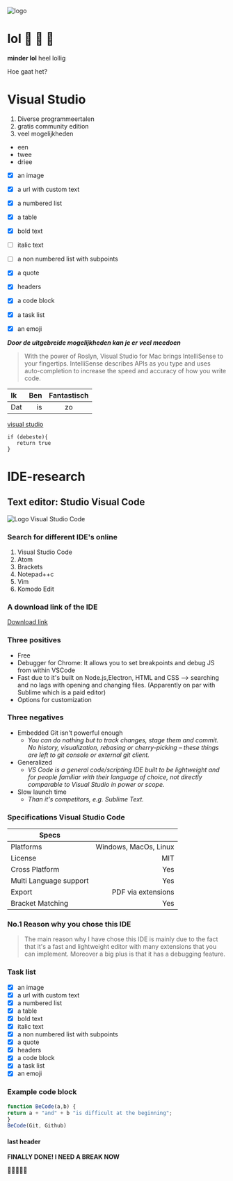 ![logo](https://cdn-images-1.medium.com/max/1200/1*4pcAVkaZOTLrcUV9dio3oA.png)

# lol :rocket: :rocket: :rocket:
**minder lol**
heel lollig 

Hoe gaat het?

# Visual Studio
1. Diverse programmeertalen 
2. gratis community edition
3. veel mogelijkheden 

* een 
* twee
* driee 



- [x] an image
- [x] a url with custom text
- [x] a numbered list
- [x] a table
- [x] bold text
- [ ] italic text
- [ ] a non numbered list with subpoints
- [x] a quote
- [x] headers
- [x] a code block
- [x] a task list
- [x] an emoji





***Door de uitgebreide mogelijkheden kan je er veel meedoen***




> With the power of Roslyn, Visual Studio for Mac brings IntelliSense to your fingertips. IntelliSense describes APIs as you type and uses auto-completion to increase the speed and accuracy of how you write code.



| Ik   |  Ben | Fantastisch |
| :--  | --:  | :---------: | 
| Dat  | is   |     zo      |



[visual studio](https://visualstudio.microsoft.com/)

```
if (debeste){
   return true 
}
```







# IDE-research

## Text editor: Studio Visual Code

![Logo Visual Studio Code](https://cdn-images-1.medium.com/max/1200/1*4pcAVkaZOTLrcUV9dio3oA.png) 
### Search for different IDE's online

1. Visual Studio Code
2. Atom
3. Brackets
4. Notepad++c
5. Vim
6. Komodo Edit

### A download link of the IDE

[Download link](https://code.visualstudio.com/Download)

### Three positives
* Free
* Debugger for Chrome: It allows you to set breakpoints and debug JS from within VSCode
* Fast due to it's built on Node.js,Electron, HTML and CSS --> searching and no lags with 
opening and changing files. (Apparently on par with Sublime which is a paid editor)
* Options for customization
### Three negatives
* Embedded Git isn't powerful enough
  * _You can do nothing but to track changes, stage them and commit. No history, visualization, rebasing or cherry-picking – these things are left to git console or external git client._
* Generalized
  * _VS Code is a general code/scripting IDE built to be lightweight and for people familiar with their language of choice, not directly comparable to Visual Studio in power or scope._
* Slow launch time
  * _Than it's competitors, e.g. Sublime Text._
### Specifications Visual Studio Code

| Specs      	|			|
| ------------- | -----:|
| Platforms     | Windows, MacOs, Linux |
| License	| MIT 			|
| Cross Platform| Yes 			|
| Multi Language support   | Yes 	|
| Export	| PDF via extensions	|
| Bracket Matching | Yes 		|

### No.1 Reason why you chose this IDE

>The main reason why I have chose this IDE is mainly due to the fact that it's a fast and 
lightweight editor with many extensions that you can implement. Moreover a big plus is that it has a debugging feature.

### Task list

- [x] an image
- [x] a url with custom text
- [x] a numbered list
- [x] a table
- [x] bold text
- [x] italic text
- [x] a non numbered list with subpoints
- [x] a quote
- [x] headers
- [x] a code block
- [x] a task list
- [x] an emoji

### Example code block
```javascript 
function BeCode(a,b) {
return a + "and" + b "is difficult at the beginning";
}
BeCode(Git, Github)

```


#### last header

**FINALLY DONE! I NEED A BREAK NOW** 

:pray::pray::pray::pray::pray:




